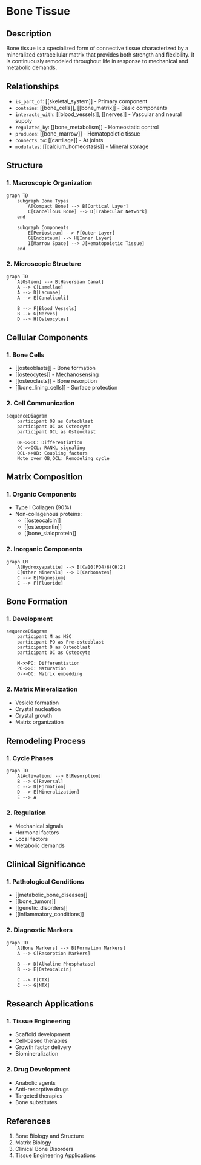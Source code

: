 # Bone Tissue

## Description
Bone tissue is a specialized form of connective tissue characterized by a mineralized extracellular matrix that provides both strength and flexibility. It is continuously remodeled throughout life in response to mechanical and metabolic demands.

## Relationships
- `is_part_of`: [[skeletal_system]] - Primary component
- `contains`: [[bone_cells]], [[bone_matrix]] - Basic components
- `interacts_with`: [[blood_vessels]], [[nerves]] - Vascular and neural supply
- `regulated_by`: [[bone_metabolism]] - Homeostatic control
- `produces`: [[bone_marrow]] - Hematopoietic tissue
- `connects_to`: [[cartilage]] - At joints
- `modulates`: [[calcium_homeostasis]] - Mineral storage

## Structure

### 1. Macroscopic Organization
```mermaid
graph TD
    subgraph Bone Types
        A[Compact Bone] --> B[Cortical Layer]
        C[Cancellous Bone] --> D[Trabecular Network]
    end
    
    subgraph Components
        E[Periosteum] --> F[Outer Layer]
        G[Endosteum] --> H[Inner Layer]
        I[Marrow Space] --> J[Hematopoietic Tissue]
    end
```

### 2. Microscopic Structure
```mermaid
graph TD
    A[Osteon] --> B[Haversian Canal]
    A --> C[Lamellae]
    A --> D[Lacunae]
    A --> E[Canaliculi]
    
    B --> F[Blood Vessels]
    B --> G[Nerves]
    D --> H[Osteocytes]
```

## Cellular Components

### 1. Bone Cells
- [[osteoblasts]] - Bone formation
- [[osteocytes]] - Mechanosensing
- [[osteoclasts]] - Bone resorption
- [[bone_lining_cells]] - Surface protection

### 2. Cell Communication
```mermaid
sequenceDiagram
    participant OB as Osteoblast
    participant OC as Osteocyte
    participant OCL as Osteoclast
    
    OB->>OC: Differentiation
    OC->>OCL: RANKL signaling
    OCL->>OB: Coupling factors
    Note over OB,OCL: Remodeling cycle
```

## Matrix Composition

### 1. Organic Components
- Type I Collagen (90%)
- Non-collagenous proteins:
  - [[osteocalcin]]
  - [[osteopontin]]
  - [[bone_sialoprotein]]

### 2. Inorganic Components
```mermaid
graph LR
    A[Hydroxyapatite] --> B[Ca10(PO4)6(OH)2]
    C[Other Minerals] --> D[Carbonates]
    C --> E[Magnesium]
    C --> F[Fluoride]
```

## Bone Formation

### 1. Development
```mermaid
sequenceDiagram
    participant M as MSC
    participant PO as Pre-osteoblast
    participant O as Osteoblast
    participant OC as Osteocyte
    
    M->>PO: Differentiation
    PO->>O: Maturation
    O->>OC: Matrix embedding
```

### 2. Matrix Mineralization
- Vesicle formation
- Crystal nucleation
- Crystal growth
- Matrix organization

## Remodeling Process

### 1. Cycle Phases
```mermaid
graph TD
    A[Activation] --> B[Resorption]
    B --> C[Reversal]
    C --> D[Formation]
    D --> E[Mineralization]
    E --> A
```

### 2. Regulation
- Mechanical signals
- Hormonal factors
- Local factors
- Metabolic demands

## Clinical Significance

### 1. Pathological Conditions
- [[metabolic_bone_diseases]]
- [[bone_tumors]]
- [[genetic_disorders]]
- [[inflammatory_conditions]]

### 2. Diagnostic Markers
```mermaid
graph TD
    A[Bone Markers] --> B[Formation Markers]
    A --> C[Resorption Markers]
    
    B --> D[Alkaline Phosphatase]
    B --> E[Osteocalcin]
    
    C --> F[CTX]
    C --> G[NTX]
```

## Research Applications

### 1. Tissue Engineering
- Scaffold development
- Cell-based therapies
- Growth factor delivery
- Biomineralization

### 2. Drug Development
- Anabolic agents
- Anti-resorptive drugs
- Targeted therapies
- Bone substitutes

## References
1. Bone Biology and Structure
2. Matrix Biology
3. Clinical Bone Disorders
4. Tissue Engineering Applications 